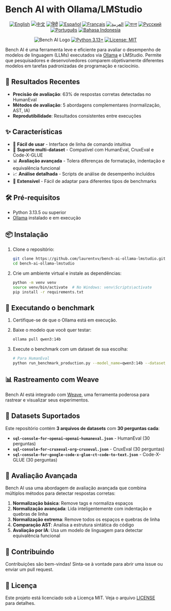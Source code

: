 # Bench AI with Ollama/LMStudio

<div align="center">

[![English](https://img.shields.io/badge/lang-en-blue.svg)](../README.md) [![中文](https://img.shields.io/badge/lang-zh-blue.svg)](README.zh.md) [![हिंदी](https://img.shields.io/badge/lang-hi-blue.svg)](README.hi.md) [![Español](https://img.shields.io/badge/lang-es-blue.svg)](README.es.md) [![Français](https://img.shields.io/badge/lang-fr-blue.svg)](README.fr.md) [![العربية](https://img.shields.io/badge/lang-ar-blue.svg)](README.ar.md) [![বাংলা](https://img.shields.io/badge/lang-bn-blue.svg)](README.bn.md) [![Русский](https://img.shields.io/badge/lang-ru-blue.svg)](README.ru.md) [![Português](https://img.shields.io/badge/lang-pt-blue.svg)](README.pt.md) [![Bahasa Indonesia](https://img.shields.io/badge/lang-id-blue.svg)](README.id.md)

![Bench AI Logo](https://img.shields.io/badge/Bench%20AI-LLM%20Benchmark%20Tool-blue)
[![Python 3.13+](https://img.shields.io/badge/python-3.13+-blue.svg)](https://www.python.org/downloads/)
[![License: MIT](https://img.shields.io/badge/License-MIT-yellow.svg)](https://opensource.org/licenses/MIT)

</div>

Bench AI é uma ferramenta leve e eficiente para avaliar o desempenho de modelos de linguagem (LLMs) executados via [Ollama](https://ollama.com/) e LMStudio. Permite que pesquisadores e desenvolvedores comparem objetivamente diferentes modelos em tarefas padronizadas de programação e raciocínio.

## 🎯 Resultados Recentes

- **Precisão de avaliação**: 63% de respostas corretas detectadas no HumanEval
- **Métodos de avaliação**: 5 abordagens complementares (normalização, AST, IA)
- **Reprodutibilidade**: Resultados consistentes entre execuções

## ✨ Características

- 🚀 **Fácil de usar** - Interface de linha de comando intuitiva
- 🔄 **Suporte multi-dataset** - Compatível com HumanEval, CruxEval e Code-X-GLUE
- 📊 **Avaliação avançada** - Tolera diferenças de formatação, indentação e equivalência funcional
- 📈 **Análise detalhada** - Scripts de análise de desempenho incluídos
- 🧩 **Extensível** - Fácil de adaptar para diferentes tipos de benchmarks

## 🛠️ Pré-requisitos

- Python 3.13.5 ou superior
- [Ollama](https://ollama.com/) instalado e em execução

## 📦 Instalação

1. Clone o repositório:
   ```bash
   git clone https://github.com/laurentvv/bench-ai-ollama-lmstudio.git
   cd bench-ai-ollama-lmstudio
   ```

2. Crie um ambiente virtual e instale as dependências:
   ```bash
   python -m venv venv
   source venv/bin/activate  # No Windows: venv\Scripts\activate
   pip install -r requirements.txt
   ```

## 🚀 Executando o benchmark

1. Certifique-se de que o Ollama está em execução.

2. Baixe o modelo que você quer testar:
   ```bash
   ollama pull qwen3:14b
   ```

3. Execute o benchmark com um dataset de sua escolha:
   ```bash
   # Para HumanEval
   python run_benchmark_production.py --model_name=qwen3:14b --dataset_source=sql-console-for-openai-openai-humaneval.json
   ```

## 📊 Rastreamento com Weave

Bench AI está integrado com [Weave](https://wandb.ai/site/weave), uma ferramenta poderosa para rastrear e visualizar seus experimentos.

## 🧩 Datasets Suportados

Este repositório contém **3 arquivos de datasets** com **30 perguntas cada**:

- **`sql-console-for-openai-openai-humaneval.json`** - HumanEval (30 perguntas)
- **`sql-console-for-cruxeval-org-cruxeval.json`** - CruxEval (30 perguntas)
- **`sql-console-for-google-code-x-glue-ct-code-to-text.json`** - Code-X-GLUE (30 perguntas)

## 💯 Avaliação Avançada

Bench AI usa uma abordagem de avaliação avançada que combina múltiplos métodos para detectar respostas corretas:

1. **Normalização básica**: Remove tags e normaliza espaços
2. **Normalização avançada**: Lida inteligentemente com indentação e quebras de linha
3. **Normalização extrema**: Remove todos os espaços e quebras de linha
4. **Comparação AST**: Analisa a estrutura sintática do código
5. **Avaliação por IA**: Usa um modelo de linguagem para detectar equivalência funcional

## 🤝 Contribuindo

Contribuições são bem-vindas! Sinta-se à vontade para abrir uma issue ou enviar um pull request.

## 📄 Licença

Este projeto está licenciado sob a Licença MIT. Veja o arquivo [LICENSE](LICENSE) para detalhes.